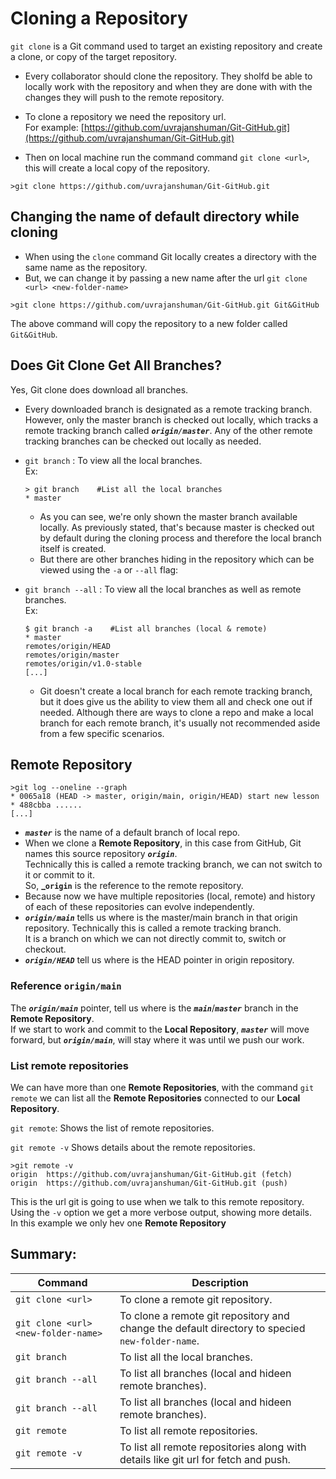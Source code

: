 # Cloning a Repository

`git clone` is a Git command used to target an existing repository and create a clone, or copy of the target repository. 

- Every collaborator should clone the repository. They sholfd be able to locally work with the repository and when they are done with with the changes they will push to the remote repository.

- To clone a repository we need the repository url.<br> 
For example: [https://github.com/uvrajanshuman/Git-GitHub.git](https://github.com/uvrajanshuman/Git-GitHub.git)

- Then on local machine run the command command `git clone <url>`, this will create a local copy of the repository. 

```shell
>git clone https://github.com/uvrajanshuman/Git-GitHub.git
```

## Changing the name of default directory while cloning

- When using the `clone` command Git locally creates a directory with the same name as the repository. 
- But, we can change it by passing a new name after the url `git clone <url> <new-folder-name>`

```shell
>git clone https://github.com/uvrajanshuman/Git-GitHub.git Git&GitHub
```
The above command will copy the repository to a new folder called `Git&GitHub`.

## Does Git Clone Get All Branches?

Yes, Git clone does download all branches. 

- Every downloaded branch is designated as a remote tracking branch. However, only the master branch is checked out locally, which tracks a remote tracking branch called **_`origin/master`_**. Any of the other remote tracking branches can be checked out locally as needed.

- `git branch` : To view all the local branches.<br>
Ex:
    ```shell
    > git branch    #List all the local branches
    * master
    ```
    - As you can see, we're only shown the master branch available locally. As previously stated, that's because master is checked out by default during the cloning process and therefore the local branch itself is created.
    - But there are other branches hiding in the repository which can be viewed using the `-a` or `--all` flag:

- `git branch --all` : To view all the local branches as well as remote branches.<br>
Ex:
    ```shell
    $ git branch -a    #List all branches (local & remote)
    * master
    remotes/origin/HEAD
    remotes/origin/master
    remotes/origin/v1.0-stable
    [...]
    ```

    - Git doesn't create a local branch for each remote tracking branch, but it does give us the ability to view them all and check one out if needed. Although there are ways to clone a repo and make a local branch for each remote branch, it's usually not recommended aside from a few specific scenarios.

## Remote Repository

```shell
>git log --oneline --graph
* 0065a18 (HEAD -> master, origin/main, origin/HEAD) start new lesson
* 488cbba ......
[...]
```

- **_`master`_** is the name of a default branch of local repo.
- When we clone a **Remote Repository**, in this case from GitHub, Git names this source repository **_`origin`_**.<br>
Technically this is called a remote tracking branch, we can not switch to it or commit to it.<br>
So, **_`origin`** is the reference to the remote repository.
- Because now we have multiple repositories (local, remote) and history of each of these repositories can evolve independently.
- **_`origin/main`_** tells us where is the master/main branch in that origin repository. Technically this is called a remote tracking branch. <br>
It is a branch on which we can not directly commit to, switch or checkout.
- **_`origin/HEAD`_** tell us where is the HEAD pointer in origin repository.

### Reference `origin/main`

The **_`origin/main`_** pointer, tell us where is the **_`main`_**/**_`master`_** branch in the **Remote Repository**.<br>
If we start to work and commit to the **Local Repository**, **_`master`_** will move forward, but **_`origin/main`_**, will stay where it was until we push our work.

### List remote repositories

We can have more than one **Remote Repositories**, with the command `git remote` we can list all the **Remote Repositories** connected to our **Local Repository**.

`git remote`: Shows the list of remote repositories.

`git remote -v` Shows details about the remote repositories.

```shell
>git remote -v
origin  https://github.com/uvrajanshuman/Git-GitHub.git (fetch)
origin  https://github.com/uvrajanshuman/Git-GitHub.git (push)
```
This is the url git is going to use when we talk to this remote repository.
Using the `-v` option we get a more verbose output, showing more details. <br>In this example we only hev one **Remote Repository**


## Summary:

| Command                                                             | Description                                                                  |
|--------------------------------------------------|-------------------------------------------------------------------------------------------------|
| `git clone <url>`                                | To clone a remote git repository.                                                               | 
| `git clone <url> <new-folder-name>`              | To clone a remote git repository and change the default directory to specied `new-folder-name`. | 
| `git branch`                                     | To list all the local branches.                                                                 | 
| `git branch --all`                               | To list all branches (local and hideen remote branches).                                        | 
| `git branch --all`                               | To list all branches (local and hideen remote branches).                                        | 
| `git remote`                                     | To list all remote repositories.                                                                | 
| `git remote -v`                                  | To list all remote repositories along with details like git url for fetch and push.             | 